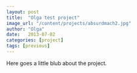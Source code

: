 ```yaml
---
layout: post
title:  "Olga test project"
image_url: "/content/projects/absurdmach2.jpg"
author: "Olga"
date:   2013-07-02
categories: [project]
tags: [previous]
---
```


Here goes a little blub about the project. 
